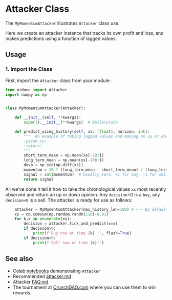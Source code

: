 # Attacker Class

The `MyMomentumAttacker` illustrates `Attacker` class use. 

Here we create an attacker instance that tracks its own profit and loss, and makes
predictions using a function of lagged values. 

## Usage

### 1. **Import the Class**

First, import the `Attacker` class from your module:

```python
from midone import Attacker
import numpy as np


class MyMomentumAttacker(Attacker):

    def __init__(self, **kwargs):
        super().__init__(**kwargs)  # Boilerplate

    def predict_using_history(self, xs: [float], horizon: int):
        """  An example of taking lagged values and making an up or down decision
        :param xs:
        :return:
        """
        short_term_mean = np.mean(xs[-10:])
        long_term_mean = np.mean(xs[-100:])
        devo = np.std(np.diff(xs))
        momentum = 10 * (long_term_mean - short_term_mean) / (long_term_mean * devo)
        signal = int(momentum)  # Usually zero, +1 for buy, -1 for sell
        return signal
```
All we've done it tell it how to take the chronological values `xs` most recently observed and
return an up or down opinion. Any `decision`>0 is a `buy`, any `decision<0` is a sell. The attacker is 
ready for use as follows: 

```python
    attacker = MyMomentumAttacker(max_history_len=100) # <-- By default no predictions will occur until the buffer is full
    xs = np.cumsum(np.random.randn(110)+0.01)
    for k,x in enumerate(xs):
        decision = attacker.tick_and_predict(x=x)
        if decision>0:
            print(f'Buy now at time {k} !', flush=True)
        if decision<0:
            print(f'Sell now at time {k}!')

```


## See also 

 - Colab [notebooks](https://github.com/microprediction/endersnotebooks) demonstrating `Attacker`
 - Recommended [attacker.md](https://github.com/microprediction/midone/blob/main/midone/attackers/attacker.md)
 - Attacker [FAQ.md](https://github.com/microprediction/midone/blob/main/midone/attackers/FAQ.md)
 - The tournament at [CrunchDAO.com](https://www.crunchdao.com) where you can use them to win rewards. 

